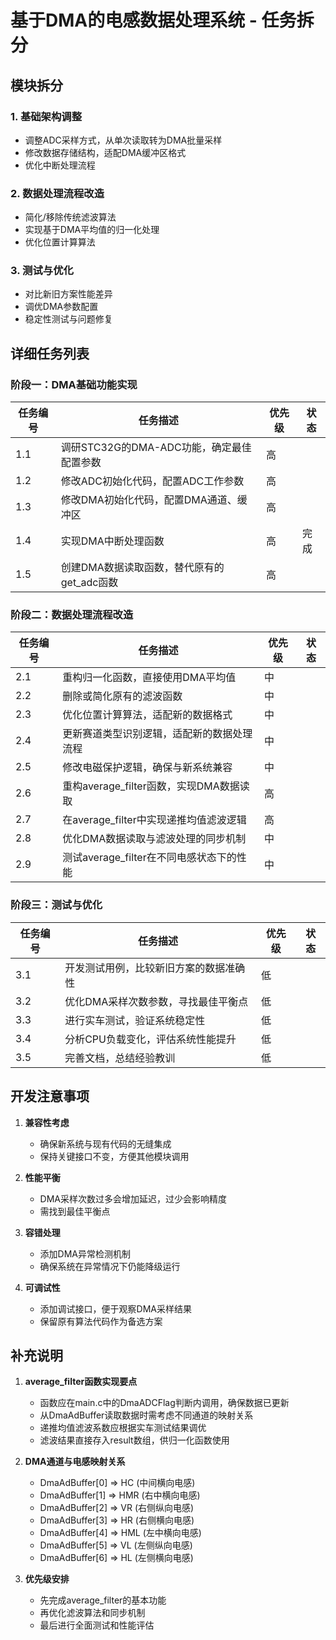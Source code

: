# 基于DMA的电感数据处理系统 - 任务拆分

## 模块拆分

### 1. 基础架构调整
- 调整ADC采样方式，从单次读取转为DMA批量采样
- 修改数据存储结构，适配DMA缓冲区格式
- 优化中断处理流程

### 2. 数据处理流程改造
- 简化/移除传统滤波算法
- 实现基于DMA平均值的归一化处理
- 优化位置计算算法

### 3. 测试与优化
- 对比新旧方案性能差异
- 调优DMA参数配置
- 稳定性测试与问题修复

## 详细任务列表

### 阶段一：DMA基础功能实现

| 任务编号 | 任务描述 | 优先级 | 状态 |
|---------|---------|-------|------|
| 1.1 | 调研STC32G的DMA-ADC功能，确定最佳配置参数 | 高 | |
| 1.2 | 修改ADC初始化代码，配置ADC工作参数 | 高 | |
| 1.3 | 修改DMA初始化代码，配置DMA通道、缓冲区 | 高 | |
| 1.4 | 实现DMA中断处理函数 | 高 | 完成 |
| 1.5 | 创建DMA数据读取函数，替代原有的get_adc函数 | 高 | |

### 阶段二：数据处理流程改造

| 任务编号 | 任务描述 | 优先级 | 状态 |
|---------|---------|-------|------|
| 2.1 | 重构归一化函数，直接使用DMA平均值 | 中 | |
| 2.2 | 删除或简化原有的滤波函数 | 中 | |
| 2.3 | 优化位置计算算法，适配新的数据格式 | 中 | |
| 2.4 | 更新赛道类型识别逻辑，适配新的数据处理流程 | 中 | |
| 2.5 | 修改电磁保护逻辑，确保与新系统兼容 | 中 | |
| 2.6 | 重构average_filter函数，实现DMA数据读取 | 高 | |
| 2.7 | 在average_filter中实现递推均值滤波逻辑 | 高 | |
| 2.8 | 优化DMA数据读取与滤波处理的同步机制 | 中 | |
| 2.9 | 测试average_filter在不同电感状态下的性能 | 中 | |

### 阶段三：测试与优化

| 任务编号 | 任务描述 | 优先级 | 状态 |
|---------|---------|-------|------|
| 3.1 | 开发测试用例，比较新旧方案的数据准确性 | 低 | |
| 3.2 | 优化DMA采样次数参数，寻找最佳平衡点 | 低 | |
| 3.3 | 进行实车测试，验证系统稳定性 | 低 | |
| 3.4 | 分析CPU负载变化，评估系统性能提升 | 低 | |
| 3.5 | 完善文档，总结经验教训 | 低 | |

## 开发注意事项

1. **兼容性考虑**
   - 确保新系统与现有代码的无缝集成
   - 保持关键接口不变，方便其他模块调用

2. **性能平衡**
   - DMA采样次数过多会增加延迟，过少会影响精度
   - 需找到最佳平衡点

3. **容错处理**
   - 添加DMA异常检测机制
   - 确保系统在异常情况下仍能降级运行

4. **可调试性**
   - 添加调试接口，便于观察DMA采样结果
   - 保留原有算法代码作为备选方案 

## 补充说明

1. **average_filter函数实现要点**
   - 函数应在main.c中的DmaADCFlag判断内调用，确保数据已更新
   - 从DmaAdBuffer读取数据时需考虑不同通道的映射关系
   - 递推均值滤波系数应根据实车测试结果调优
   - 滤波结果直接存入result数组，供归一化函数使用

2. **DMA通道与电感映射关系**
   - DmaAdBuffer[0] => HC (中间横向电感)
   - DmaAdBuffer[1] => HMR (右中横向电感)
   - DmaAdBuffer[2] => VR (右侧纵向电感)
   - DmaAdBuffer[3] => HR (右侧横向电感)
   - DmaAdBuffer[4] => HML (左中横向电感)
   - DmaAdBuffer[5] => VL (左侧纵向电感)
   - DmaAdBuffer[6] => HL (左侧横向电感)

3. **优先级安排**
   - 先完成average_filter的基本功能
   - 再优化滤波算法和同步机制
   - 最后进行全面测试和性能评估 
